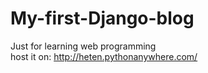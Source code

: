 # My-first-Django-blog
Just for learning web programming<br />
host it on: http://heten.pythonanywhere.com/
